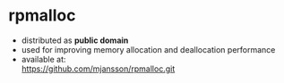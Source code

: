 # rpmalloc

- distributed as **public domain**
- used for improving memory allocation and deallocation performance
- available at: \
  https://github.com/mjansson/rpmalloc.git
